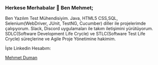 ### Herkese Merhabalar 👋 Ben Mehmet;
Ben Yazılım Test Mühendisiyim. 
Java, HTML5 CSS,SQL, Selenium(WebDriver, JUnit, TestNG, Cucumber) diller ile projelerimde çalışıyorum.
Slack, Discord uygulamaları ile takım iletişimini yürütüyorum.
SDLC(Software Development Life Crycle) ve STLC(Software Test Life Crycle) süreçlerine ve Agile Proje Yönetimine hakimim.



İşte Linkedin Hesabım:<div class="badge-base LI-profile-badge" data-locale="tr_TR" data-size="medium" data-theme="light" data-type="VERTICAL" data-vanity="mehmetduman1489" data-version="v1"><a class="badge-base__link LI-simple-link" href="https://tr.linkedin.com/in/mehmetduman1489?trk=profile-badge">Mehmet Duman</a></div>
                            

<!--
**mehmetduman1489/mehmetduman1489** is a ✨ _special_ ✨ repository because its `README.md` (this file) appears on your GitHub profile.

Here are some ideas to get you started:

- 🔭 I’m currently working on ...
- 🌱 I’m currently learning ...
- 👯 I’m looking to collaborate on ...
- 🤔 I’m looking for help with ...
- 💬 Ask me about ...
- 📫 How to reach me: ...
- 😄 Pronouns: ...
- ⚡ Fun fact: ...
-->
